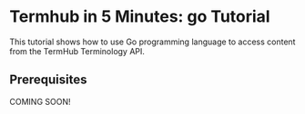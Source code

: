 <a name="top"/>

Termhub in 5 Minutes: go Tutorial
=================================

This tutorial shows how to use Go programming language to access content from the TermHub Terminology API.

Prerequisites
-------------

COMING SOON!
